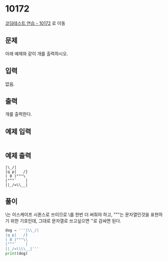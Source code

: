 # 10172

[코딩테스트 연습 - 10172][1] 로 이동

## 문제

아래 예제와 같이 개를 출력하시오.

## 입력

없음.

## 출력

개를 출력한다.

## 예제 입력

```

```

## 예제 출력

```
|\_/|
|q p|   /}
( 0 )"""\
|"^"`    |
||_/=\\__|
```

## 풀이

\는 이스케이프 시퀸스로 쓰이므로 \를 한번 더 써줘야 하고,
"""는 문자열인것을 표현하기 위한 기호인데, 그대로 문자열로 쓰고싶으면 ''로 감싸면 된다.

```python
dog = '''|\\_/|
|q p|   /}
( 0 )"""\\
|"^"`    |
||_/=\\\\__|'''
print(dog)

```

[1]: https://www.acmicpc.net/problem/10172

